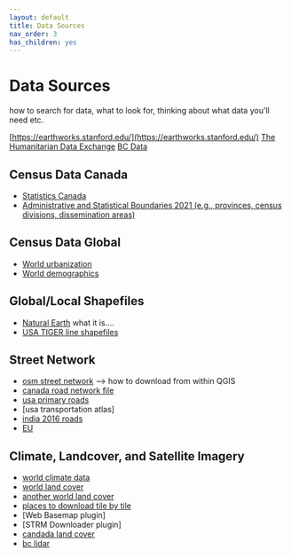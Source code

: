 ```yaml
---
layout: default
title: Data Sources
nav_order: 3
has_children: yes
---
```

# Data Sources
how to search for data, what to look for, thinking about what data you'll need etc. 


[https://earthworks.stanford.edu/](https://earthworks.stanford.edu/)
[The Humanitarian Data Exchange](https://data.humdata.org/dataset)
[BC Data](https://catalogue.data.gov.bc.ca/)

## Census Data Canada
- [Statistics Canada]()
- [Administrative and Statistical Boundaries 2021 (e.g., provinces, census divisions, dissemination areas)](https://www12.statcan.gc.ca/census-recensement/2021/geo/sip-pis/boundary-limites/index2021-eng.cfm?year=21)

## Census Data Global
- [World urbanization](https://population.un.org/wup/DataQuery/)
- [World demographics](https://population.un.org/dataportal/home?df=d7cac223-d504-404f-807a-03d475ad6c63)

## Global/Local Shapefiles
- [Natural Earth](https://www.naturalearthdata.com/downloads/) what it is....
- [USA TIGER line shapefiles](https://www.census.gov/geographies/mapping-files/time-series/geo/tiger-line-file.html)


## Street Network
- [osm street network]() --> how to download from within QGIS
- [canada road network file](https://www12.statcan.gc.ca/census-recensement/2021/geo/sip-pis/rnf-frr/index2021-eng.cfm?year=21)
- [usa primary roads](https://catalog.data.gov/dataset/tiger-line-shapefile-2019-nation-u-s-primary-roads-national-shapefile)
- [usa transportation atlas]
- [india 2016 roads](https://geodata.mit.edu/catalog/stanford-qf525mn4696)
- [EU](https://data.europa.eu/data/datasets/major-road-network?locale=en)

## Climate, Landcover, and Satellite Imagery
- [world climate data](https://www.worldclim.org/)
- [world land cover](https://data.apps.fao.org/catalog/iso/8cf69f76-1be0-4339-a0b0-18a93c7f4760)
- [another world land cover](https://viewer.esa-worldcover.org/worldcover/)
- [places to download tile by tile](https://gisgeography.com/free-satellite-imagery-data-list/)
- [Web Basemap plugin]
- [STRM Downloader plugin]
- [candada land cover](https://natural-resources.canada.ca/maps-tools-publications/satellite-imagery-air-photos/application-development/land-cover/21755)
- [bc lidar](https://lidar.gov.bc.ca/pages/download-discovery)
